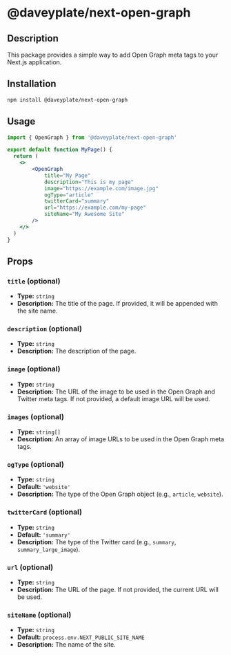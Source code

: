 # @daveyplate/next-open-graph

## Description

This package provides a simple way to add Open Graph meta tags to your Next.js application.

## Installation

```bash
npm install @daveyplate/next-open-graph
```

## Usage

```jsx
import { OpenGraph } from '@daveyplate/next-open-graph'

export default function MyPage() {
  return (
    <>
        <OpenGraph
            title="My Page"
            description="This is my page"
            image="https://example.com/image.jpg"
            ogType="article"
            twitterCard="summary"
            url="https://example.com/my-page"
            siteName="My Awesome Site"
        />
    </>
  )
}
```

## Props

### `title` (optional)
- **Type:** `string`
- **Description:** The title of the page. If provided, it will be appended with the site name.

### `description` (optional)
- **Type:** `string`
- **Description:** The description of the page.

### `image` (optional)
- **Type:** `string`
- **Description:** The URL of the image to be used in the Open Graph and Twitter meta tags. If not provided, a default image URL will be used.

### `images` (optional)
- **Type:** `string[]`
- **Description:** An array of image URLs to be used in the Open Graph meta tags.

### `ogType` (optional)
- **Type:** `string`
- **Default:** `'website'`
- **Description:** The type of the Open Graph object (e.g., `article`, `website`).

### `twitterCard` (optional)
- **Type:** `string`
- **Default:** `'summary'`
- **Description:** The type of the Twitter card (e.g., `summary`, `summary_large_image`).

### `url` (optional)
- **Type:** `string`
- **Description:** The URL of the page. If not provided, the current URL will be used.

### `siteName` (optional)
- **Type:** `string`
- **Default:** `process.env.NEXT_PUBLIC_SITE_NAME`
- **Description:** The name of the site.